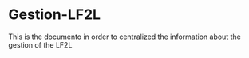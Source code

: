 # Gestion-LF2L
This is the documento in order to centralized the information about the gestion of the LF2L
